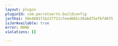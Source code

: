 ```yaml
---
layout: plugin
pluginId: com.perrotuerto.buildconfig
jarSha1: 50e4881f1b22f721cfeed065c39a6d75ef6fd6f5
isJarAvailable: true
error: NONE
violations: []

---
```

